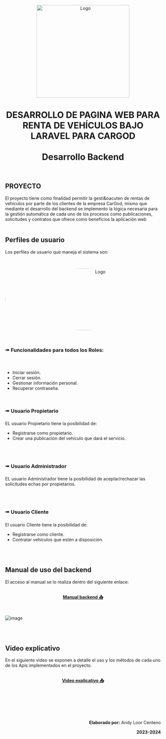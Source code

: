 <p align="center">
    <a>
        <img src="https://res.cloudinary.com/db8fwxjlc/image/upload/v1707530820/readme/log1_bfca6i.jpg" alt="Logo" width="300" height="300">
    </a>
    <br>
 </p>
<h1 align="center">
    DESARROLLO DE PAGINA WEB PARA RENTA DE VEHÍCULOS BAJO LARAVEL PARA CARGOD <br><br>Desarrollo Backend
</h1>
<br>


<h2>PROYECTO</h2>

El  proyecto tiene como finalidad permitir la gesti&oacuten de rentas de vehículos por parte de los clientes de la empresa CarGod, mismo que mediante el desarrollo del backend se implemento la lógica necesaria para la gestión automática de cada uno de los procesos como publicaciones, solicitudes y contratos  que ofrece como beneficios la aplicación web  
<br>

<h2>Perfiles de usuario</h2>

Los perfiles de usuario que maneja el sistema son: 

<br>
<p align="center">
    <a>
        <img src="https://res.cloudinary.com/db8fwxjlc/image/upload/v1707523763/readme/rol_jrvazh.png" alt="Logo" width="600"  height="200" style="border-radius: 50%">
    </a>
 </p>
<br>



<h3> 🠚 Funcionalidades para todos los Roles:</h3>

<br>
<ul>
    <li>Iniciar sesión.</li>
    <li>Cerrar sesión.</li>
    <li>Gestionar información personal.</li>
    <li>Recuperar contraseña.</li>
</ul>


<br>

<h3> 🠚 Usuario Propietario</h3>

EL usuario Propietario tiene la posibilidad de:

 <ul>
    <li>Registrarse como propietario.</li>
    <li>Crear una publicación del vehículo que dará el servicio.</li>
</ul>

<br>
<br>


<h3> 🠚 Usuario Administrador</h3>

EL usuario Administrador tiene la posibilidad de aceptar/rechazar las solicitudes echas por propietarios.

<br>
<br>


<h3> 🠚 Usuario Cliente </h3>


El usuario Cliente tiene la posibilidad de:

 <ul>
    <li>Registrarse como cliente.</li>
    <li>Contratar vehículos que estén a disposición.</li>
</ul>


<br>
<br>

<h2> Manual de uso del backend</h2>
El acceso al manual se lo realiza dentro del siguiente enlace:


<br>
<p align="center"><a href="https://cargod-cb38f5c42af3.herokuapp.com/public/api/documentation" target="_blank"><br><strong>Manual backend 📤</strong></a></p>
<br>

![image](https://res.cloudinary.com/db8fwxjlc/image/upload/v1707525333/readme/swagger_dmdmg2.png)

<br>
<br>
<h2>Video explicativo</h2>
En el siguiente video se exponen a detalle el uso y los métodos de cada uno de los Apis implementados en el proyecto.

<br>
<br>
<p align="center"><a href="https://www.youtube.com/watch?v=vYlE1vdvFXg&t=45s" target="_blank"><strong>Video explicativo 📤</strong></a></p>

<br>
<br>
<br>
<br>
<br>
<p align="right"><b>Elaborado por:</b> Andy Loor Centeno</p>
<p align="right"><b>2023-2024</b></p>
<br>

